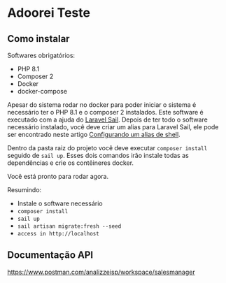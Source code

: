 # Adoorei Teste

## Como instalar

Softwares obrigatórios:
- PHP 8.1
- Composer 2
- Docker
- docker-compose

Apesar do sistema rodar no docker para poder iniciar o sistema é necessário ter o PHP 8.1 e o composer 2 instalados.
Este software é executado com a ajuda do [Laravel Sail](https://laravel.com/docs/10.x/sail#main-content). Depois de ter todo o software necessário instalado, você deve criar um
alias para Laravel Sail, ele pode ser encontrado neste artigo [Configurando um alias de shell](https://laravel.com/docs/10.x/sail#configurando-a-shell-alias).

Dentro da pasta raiz do projeto você deve executar `composer install` seguido de `sail up`. Esses dois comandos irão
instale todas as dependências e crie os contêineres docker.

Você está pronto para rodar agora.

Resumindo:
- Instale o software necessário
- `composer install`
- `sail up`
- `sail artisan migrate:fresh --seed`
- `access in http://localhost`

## Documentação API
https://www.postman.com/analizzeisp/workspace/salesmanager
